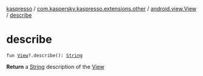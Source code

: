 [kaspresso](../../index.md) / [com.kaspersky.kaspresso.extensions.other](../index.md) / [android.view.View](index.md) / [describe](./describe.md)

# describe

`fun `[`View`](https://developer.android.com/reference/android/view/View.html)`?.describe(): `[`String`](https://kotlinlang.org/api/latest/jvm/stdlib/kotlin/-string/index.html)

**Return**
a [String](https://kotlinlang.org/api/latest/jvm/stdlib/kotlin/-string/index.html) description of the [View](https://developer.android.com/reference/android/view/View.html)


